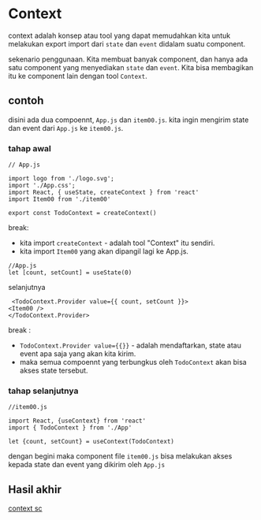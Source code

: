 # Context  

context adalah konsep atau tool yang dapat memudahkan kita untuk melakukan export import dari `state` dan `event` didalam suatu component. 

sekenario penggunaan. Kita membuat banyak component, dan hanya ada satu component yang menyediakan `state` dan `event`. Kita bisa membagikan itu ke component lain dengan tool `Context`. 

## contoh 

disini ada dua compoennt, `App.js` dan `item00.js`. kita ingin mengirim state dan event dari `App.js` ke `item00.js`. 

### tahap awal 

```
// App.js 

import logo from './logo.svg';
import './App.css';
import React, { useState, createContext } from 'react'
import Item00 from './item00'

export const TodoContext = createContext()
```

break: 
- kita import `createContext` - adalah tool "Context" itu sendiri. 
- kita import `Item00` yang akan dipangil lagi ke App.js. 


```
//App.js 
let [count, setCount] = useState(0)
```

selanjutnya 

```
 <TodoContext.Provider value={{ count, setCount }}>
<Item00 />
</TodoContext.Provider>
```
break :
- `TodoContext.Provider value={{}}` - adalah mendaftarkan, state atau event apa saja yang akan kita kirim. 
- maka semua compoennt yang terbungkus oleh `TodoContext` akan bisa akses state tersebut. 


### tahap selanjutnya 

```
//item00.js 

import React, {useContext} from 'react'
import { TodoContext } from './App'

let {count, setCount} = useContext(TodoContext)
```

dengan begini maka component file `item00.js` bisa melakukan akses kepada state dan event yang dikirim oleh `App.js`


## Hasil akhir 
[context sc](../../code/jsPro/context-ts)
